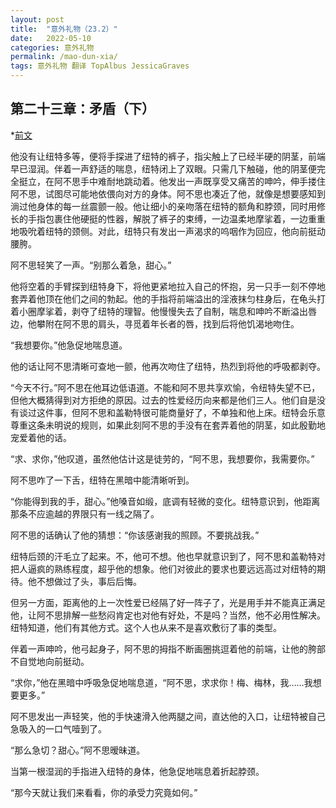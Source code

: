 ```yaml
---
layout: post
title:  "意外礼物（23.2）"
date:   2022-05-10
categories: 意外礼物
permalink: /mao-dun-xia/
tags: 意外礼物 翻译 TopAlbus JessicaGraves
---
```

## 第二十三章：矛盾（下）
*[前文](https://moinmoin150.lofter.com/post/1ebe7c87_2b566fee4)

他没有让纽特多等，便将手探进了纽特的裤子，指尖触上了已经半硬的阴茎，前端早已湿润。伴着一声舒适的喘息，纽特闭上了双眼。<!--more-->只需几下触碰，他的阴茎便完全挺立，在阿不思手中难耐地跳动着。他发出一声既享受又痛苦的呻吟，伸手搂住阿不思，试图尽可能地依偎向对方的身体。阿不思也凑近了他，就像是想要感知到淌过他身体的每一丝震颤一般。他让细小的亲吻落在纽特的额角和脖颈，同时用修长的手指包裹住他硬挺的性器，解脱了裤子的束缚，一边温柔地摩挲着，一边重重地吸吮着纽特的颈侧。对此，纽特只有发出一声渴求的呜咽作为回应，他向前挺动腰胯。

阿不思轻笑了一声。“别那么着急，甜心。”

他将空着的手臂探到纽特身下，将他更紧地拉入自己的怀抱，另一只手一刻不停地套弄着他顶在他们之间的勃起。他的手指将前端溢出的淫液抹匀柱身后，在龟头打着小圈摩挲着，剥夺了纽特的理智。他慢慢失去了自制，喘息和呻吟不断溢出唇边，他攀附在阿不思的肩头，寻觅着年长者的唇，找到后将他饥渴地吻住。

“我想要你。”他急促地喘息道。

他的话让阿不思清晰可查地一颤，他再次吻住了纽特，热烈到将他的呼吸都剥夺。

“今天不行。”阿不思在他耳边低语道。不能和阿不思共享欢愉，令纽特失望不已，但他大概猜得到对方拒绝的原因。过去的性爱经历向来都是他们三人。他们自是没有谈过这件事，但阿不思和盖勒特很可能商量好了，不单独和他上床。纽特会乐意尊重这条未明说的规则，如果此刻阿不思的手没有在套弄着他的阴茎，如此殷勤地宠爱着他的话。

“求、求你，”他叹道，虽然他估计这是徒劳的，“阿不思，我想要你，我需要你。”

阿不思咋了一下舌，纽特在黑暗中能清晰听到。

“你能得到我的手，甜心。”他嗓音如缎，底调有轻微的变化。纽特意识到，他距离那条不应逾越的界限只有一线之隔了。

阿不思的话确认了他的猜想：“你该感谢我的照顾。不要挑战我。”

纽特后颈的汗毛立了起来。不，他可不想。他也早就意识到了，阿不思和盖勒特对把人逼疯的熟练程度，超乎他的想象。他们对彼此的要求也要远远高过对纽特的期待。他不想做过了头，事后后悔。

但另一方面，距离他的上一次性爱已经隔了好一阵子了，光是用手并不能真正满足他，让阿不思排解一些愁闷肯定也对他有好处，不是吗？当然，他不必用性解决。纽特知道，他们有其他方式。这个人也从来不是喜欢敷衍了事的类型。

伴着一声呻吟，他弓起身子，阿不思的拇指不断画圈挑逗着他的前端，让他的胯部不自觉地向前挺动。

“求你，”他在黑暗中呼吸急促地喘息道，“阿不思，求求你！梅、梅林，我……我想要更多。”

阿不思发出一声轻笑，他的手快速滑入他两腿之间，直达他的入口，让纽特被自己急吸入的一口气噎到了。

“那么急切？甜心。”阿不思暧昧道。

当第一根湿润的手指进入纽特的身体，他急促地喘息着折起脖颈。

“那今天就让我们来看看，你的承受力究竟如何。”
